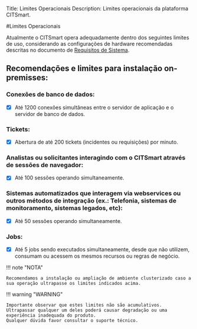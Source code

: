 Title: Limites Operacionais
Description: Limites operacionais da plataforma CITSmart.

#Limites Operacionais

Atualmente o CITSmart opera adequadamente dentro dos seguintes limites de uso, considerando as configurações de hardware recomendadas descritas no documento de [Requisitos de Sistema](https://docs.citsmart.com/pt-br/citsmart-platform-9/get-started/installation-and-upgrade/system-requirements.html).

## Recomendações e limites para instalação on-premisses:


### Conexões de banco de dados:

- [x] Até 1200 conexões simultâneas entre o servidor de aplicação e o servidor de banco de dados.

### Tickets:

- [x] Abertura de até 200 tickets (incidentes ou requisições) por minuto.

### Analistas ou solicitantes interagindo com o CITSmart através de sessões de navegador:

- [x] Até 100 sessões operando simultaneamente. 

### Sistemas automatizados que interagem via webservices ou outros métodos de integração (ex.: Telefonia, sistemas de monitoramento, sistemas legados, etc):

- [x] Até 50 sessões operando simultaneamente.

### Jobs:

- [x] Até 5 jobs sendo executados simultaneamente, desde que não utilizem, consumam ou acessem os mesmos recursos ou regras de negócio.


!!! note "NOTA"

    Recomendamos a instalação ou ampliação de ambiente clusterizado caso a sua operação ultrapasse os limites indicados acima.

!!! warning "WARNING"

    Importante observar que estes limites não são acumulativos. Ultrapassar qualquer um deles poderá causar degradação ou uma experiência inadequada do produto.  
    Qualquer dúvida favor consultar o suporte técnico.

